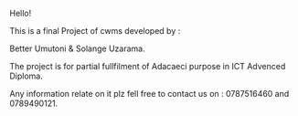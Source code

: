 Hello!


This is a final Project of cwms developed by :

Better Umutoni & Solange Uzarama.


The project is for partial fullfilment of Adacaeci purpose in ICT Advenced Diploma.


Any information relate on it plz fell free to contact us on :
0787516460 and 0789490121.

